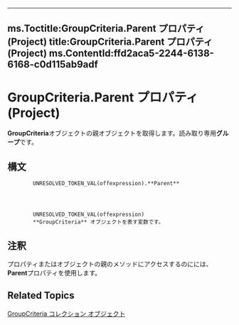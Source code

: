 

---
ms.Toctitle:GroupCriteria.Parent プロパティ (Project)
title:GroupCriteria.Parent プロパティ (Project)
ms.ContentId:ffd2aca5-2244-6138-6168-c0d115ab9adf
---
# GroupCriteria.Parent プロパティ (Project)




**GroupCriteria**オブジェクトの親オブジェクトを取得します。読み取り専用**グループ**です。

## 構文

            UNRESOLVED_TOKEN_VAL(offexpression).**Parent**




            UNRESOLVED_TOKEN_VAL(offexpression)
            **GroupCriteria** オブジェクトを表す変数です。



## 注釈
プロパティまたはオブジェクトの親のメソッドにアクセスするのにには、 **Parent**プロパティを使用します。



## Related Topics

[GroupCriteria コレクション オブジェクト](b19beefb-bfe2-54ba-0835-11624e92bafc.md)




